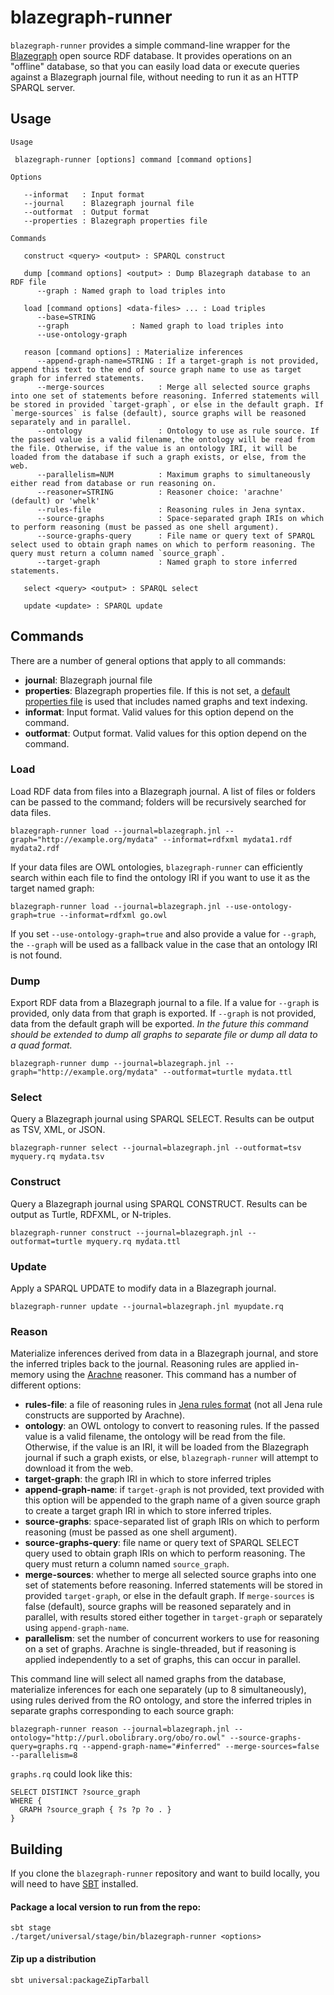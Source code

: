 # blazegraph-runner
`blazegraph-runner` provides a simple command-line wrapper for the [Blazegraph](https://www.blazegraph.com) open source 
RDF database. It provides operations on an "offline" database, so that you can easily load data or execute queries against 
a Blazegraph journal file, without needing to run it as an HTTP SPARQL server.

## Usage

```
Usage

 blazegraph-runner [options] command [command options]

Options

   --informat   : Input format
   --journal    : Blazegraph journal file
   --outformat  : Output format
   --properties : Blazegraph properties file

Commands

   construct <query> <output> : SPARQL construct

   dump [command options] <output> : Dump Blazegraph database to an RDF file
      --graph : Named graph to load triples into

   load [command options] <data-files> ... : Load triples
      --base=STRING
      --graph              : Named graph to load triples into
      --use-ontology-graph

   reason [command options] : Materialize inferences
      --append-graph-name=STRING : If a target-graph is not provided, append this text to the end of source graph name to use as target graph for inferred statements.
      --merge-sources            : Merge all selected source graphs into one set of statements before reasoning. Inferred statements will be stored in provided `target-graph`, or else in the default graph. If `merge-sources` is false (default), source graphs will be reasoned separately and in parallel.
      --ontology                 : Ontology to use as rule source. If the passed value is a valid filename, the ontology will be read from the file. Otherwise, if the value is an ontology IRI, it will be loaded from the database if such a graph exists, or else, from the web.
      --parallelism=NUM          : Maximum graphs to simultaneously either read from database or run reasoning on.
      --reasoner=STRING          : Reasoner choice: 'arachne' (default) or 'whelk'
      --rules-file               : Reasoning rules in Jena syntax.
      --source-graphs            : Space-separated graph IRIs on which to perform reasoning (must be passed as one shell argument).
      --source-graphs-query      : File name or query text of SPARQL select used to obtain graph names on which to perform reasoning. The query must return a column named `source_graph`.
      --target-graph             : Named graph to store inferred statements.

   select <query> <output> : SPARQL select

   update <update> : SPARQL update
```

## Commands

There are a number of general options that apply to all commands:

- **journal**: Blazegraph journal file
- **properties**: Blazegraph properties file. If this is not set, a [default properties file](https://github.com/balhoff/blazegraph-runner/blob/master/src/main/resources/org/renci/blazegraph/blazegraph.properties) is used that includes named graphs and text indexing.
- **informat**: Input format. Valid values for this option depend on the command.
- **outformat**: Output format. Valid values for this option depend on the command.


### Load

Load RDF data from files into a Blazegraph journal. A list of files or folders can be passed to the command; folders will 
be recursively searched for data files.

```
blazegraph-runner load --journal=blazegraph.jnl --graph="http://example.org/mydata" --informat=rdfxml mydata1.rdf mydata2.rdf
```

If your data files are OWL ontologies, `blazegraph-runner` can efficiently search within each file to find the ontology IRI 
if you want to use it as the target named graph:

```
blazegraph-runner load --journal=blazegraph.jnl --use-ontology-graph=true --informat=rdfxml go.owl
```

If you set `--use-ontology-graph=true` and also provide a value for `--graph`, the `--graph` will be used as a fallback value 
in the case that an ontology IRI is not found.

### Dump

Export RDF data from a Blazegraph journal to a file. If a value for `--graph` is provided, only data from that graph is 
exported. If `--graph` is not provided, data from the default graph will be exported. *In the future this command should 
be extended to dump all graphs to separate file or dump all data to a quad format.*

```
blazegraph-runner dump --journal=blazegraph.jnl --graph="http://example.org/mydata" --outformat=turtle mydata.ttl
```

### Select

Query a Blazegraph journal using SPARQL SELECT. Results can be output as TSV, XML, or JSON.

```
blazegraph-runner select --journal=blazegraph.jnl --outformat=tsv myquery.rq mydata.tsv
```

### Construct

Query a Blazegraph journal using SPARQL CONSTRUCT. Results can be output as Turtle, RDFXML, or N-triples.

```
blazegraph-runner construct --journal=blazegraph.jnl --outformat=turtle myquery.rq mydata.ttl
```

### Update

Apply a SPARQL UPDATE to modify data in a Blazegraph journal.

```
blazegraph-runner update --journal=blazegraph.jnl myupdate.rq
```

### Reason

Materialize inferences derived from data in a Blazegraph journal, and store the inferred triples back to the journal. Reasoning rules are applied in-memory using the [Arachne](https://github.com/balhoff/arachne) reasoner. This command has a number of different options:

- **rules-file**: a file of reasoning rules in [Jena rules format](https://jena.apache.org/documentation/inference/index.html) (not all Jena rule constructs are supported by Arachne).
- **ontology**: an OWL ontology to convert to reasoning rules. If the passed value is a valid filename, the ontology will be read from the file. Otherwise, if the value is an IRI, it will be loaded from the Blazegraph journal if such a graph exists, or else, `blazegraph-runner` will attempt to download it from the web.
- **target-graph**: the graph IRI in which to store inferred triples
- **append-graph-name**: if `target-graph` is not provided, text provided with this option will be appended to the graph name of a given source graph to create a target graph IRI in which to store inferred triples.
- **source-graphs**: space-separated list of graph IRIs on which to perform reasoning (must be passed as one shell argument).
- **source-graphs-query**: file name or query text of SPARQL SELECT query used to obtain graph IRIs on which to perform reasoning. The query must return a column named `source_graph`.
- **merge-sources**: whether to merge all selected source graphs into one set of statements before reasoning. Inferred statements will be stored in provided `target-graph`, or else in the default graph. If `merge-sources` is false (default), source graphs will be reasoned separately and in parallel, with results stored either together in `target-graph` or separately using `append-graph-name`.
- **parallelism**: set the number of concurrent workers to use for reasoning on a set of graphs. Arachne is single-threaded, but if reasoning is applied independently to a set of graphs, this can occur in parallel.

This command line will select all named graphs from the database, materialize inferences for each one separately (up to 8 simultaneously), using rules derived from the RO ontology, and store the inferred triples in separate graphs corresponding to each source graph:
```
blazegraph-runner reason --journal=blazegraph.jnl --ontology="http://purl.obolibrary.org/obo/ro.owl" --source-graphs-query=graphs.rq --append-graph-name="#inferred" --merge-sources=false --parallelism=8
```

`graphs.rq` could look like this:

```sparql
SELECT DISTINCT ?source_graph
WHERE {
  GRAPH ?source_graph { ?s ?p ?o . }
}
```

## Building

If you clone the `blazegraph-runner` repository and want to build locally, you will need to have [SBT](https://www.scala-sbt.org) installed.

#### Package a local version to run from the repo:

```
sbt stage
./target/universal/stage/bin/blazegraph-runner <options>
```

#### Zip up a distribution

```
sbt universal:packageZipTarball
```
